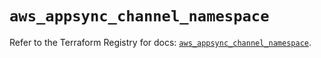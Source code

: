 # `aws_appsync_channel_namespace`

Refer to the Terraform Registry for docs: [`aws_appsync_channel_namespace`](https://registry.terraform.io/providers/hashicorp/aws/6.18.0/docs/resources/appsync_channel_namespace).
